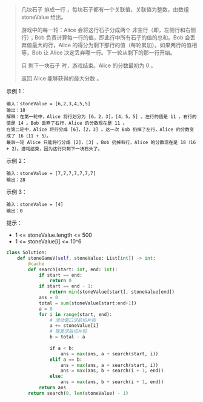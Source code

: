 > 几块石子 排成一行 ，每块石子都有一个关联值，关联值为整数，由数组 stoneValue 给出。
>
> 游戏中的每一轮：Alice 会将这行石子分成两个 非空行（即，左侧行和右侧行）；Bob 负责计算每一行的值，即此行中所有石子的值的总和。Bob 会丢弃值最大的行，Alice 的得分为剩下那行的值（每轮累加）。如果两行的值相等，Bob 让 Alice 决定丢弃哪一行。下一轮从剩下的那一行开始。
>
> 只 剩下一块石子 时，游戏结束。Alice 的分数最初为 0 。
>
> 返回 Alice 能够获得的最大分数 。
>

示例 1：

```
输入：stoneValue = [6,2,3,4,5,5]
输出：18
解释：在第一轮中，Alice 将行划分为 [6，2，3]，[4，5，5] 。左行的值是 11 ，右行的值是 14 。Bob 丢弃了右行，Alice 的分数现在是 11 。
在第二轮中，Alice 将行分成 [6]，[2，3] 。这一次 Bob 扔掉了左行，Alice 的分数变成了 16（11 + 5）。
最后一轮 Alice 只能将行分成 [2]，[3] 。Bob 扔掉右行，Alice 的分数现在是 18（16 + 2）。游戏结束，因为这行只剩下一块石头了。
```

示例 2：

```
输入：stoneValue = [7,7,7,7,7,7,7]
输出：28
```

示例 3：

```
输入：stoneValue = [4]
输出：0
```


提示：

- 1 <= stoneValue.length <= 500
- 1 <= stoneValue[i] <= 10^6

```python
class Solution:
    def stoneGameV(self, stoneValue: List[int]) -> int:
        @cache
        def search(start: int, end: int):
            if start == end:
                return 0
            if start == end - 1:
                return min(stoneValue[start], stoneValue[end])
            ans = 0
            total = sum(stoneValue[start:end+1])
            a = 0
            for i in range(start, end):
                # 滑动窗口求前切片和
                a += stoneValue[i]
                # 取差求后切片和
                b = total - a
 
                if a < b:
                    ans = max(ans, a + search(start, i))
                elif a == b:
                    ans = max(ans, a + search(start, i))
                    ans = max(ans, b + search(i + 1, end))
                else:
                    ans = max(ans, b + search(i + 1, end))
            return ans
        return search(0, len(stoneValue) - 1)

```

